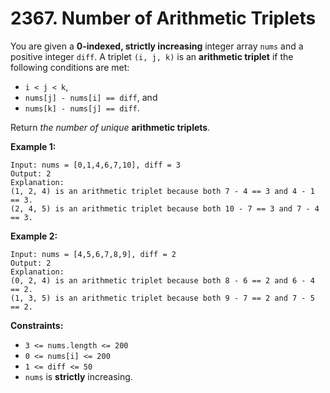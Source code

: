 # 2367. Number of Arithmetic Triplets
You are given a **0-indexed, strictly increasing** integer array `nums` and a positive integer `diff`. A triplet `(i, j, k)` is an **arithmetic triplet** if the following conditions are met:
- `i < j < k`,  
- `nums[j] - nums[i] == diff`, and  
- `nums[k] - nums[j] == diff`.

Return *the number of unique* **arithmetic triplets**.

**Example 1:**
```
Input: nums = [0,1,4,6,7,10], diff = 3
Output: 2
Explanation:
(1, 2, 4) is an arithmetic triplet because both 7 - 4 == 3 and 4 - 1 == 3.
(2, 4, 5) is an arithmetic triplet because both 10 - 7 == 3 and 7 - 4 == 3. 
```

**Example 2:**
```
Input: nums = [4,5,6,7,8,9], diff = 2
Output: 2
Explanation:
(0, 2, 4) is an arithmetic triplet because both 8 - 6 == 2 and 6 - 4 == 2.
(1, 3, 5) is an arithmetic triplet because both 9 - 7 == 2 and 7 - 5 == 2.
```

**Constraints:**
- `3 <= nums.length <= 200`
- `0 <= nums[i] <= 200`
- `1 <= diff <= 50`
- `nums` is **strictly** increasing.
